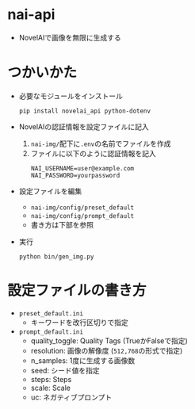 # nai-api
- NovelAIで画像を無限に生成する

# つかいかた
- 必要なモジュールをインストール
    ```
    pip install novelai_api python-dotenv
    ```

- NovelAIの認証情報を設定ファイルに記入
    1. `nai-img/`配下に`.env`の名前でファイルを作成
    2. ファイルに以下のように認証情報を記入
        ```
        NAI_USERNAME=user@example.com
        NAI_PASSWORD=yourpassword
        ```

- 設定ファイルを編集
    - `nai-img/config/preset_default`
    - `nai-img/config/prompt_default`
    - 書き方は下部を参照

- 実行
    ```
    python bin/gen_img.py
    ```

# 設定ファイルの書き方
- `preset_default.ini`
    - キーワードを改行区切りで指定
- `prompt_default.ini`
    - quality_toggle: Quality Tags (TrueかFalseで指定)
    - resolution: 画像の解像度 (`512,768`の形式で指定)
    - n_samples: 1度に生成する画像数
    - seed: シード値を指定
    - steps: Steps
    - scale: Scale
    - uc: ネガティブプロンプト